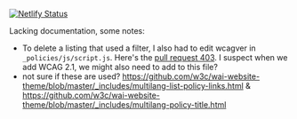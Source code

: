 [![Netlify Status](https://api.netlify.com/api/v1/badges/f7d15743-0125-4284-9c41-e2ceea959b85/deploy-status)](https://app.netlify.com/sites/wai-policies-prototype/deploys)

Lacking documentation, some notes:
* To delete a listing that used a filter, I also had to edit wcagver in  ```_policies/js/script.js```. Here's the [pull request 403](https://github.com/w3c/wai-policies-prototype/pull/403/files). I suspect when we add WCAG 2.1, we might also need to add to this file?
* not sure if these are used? https://github.com/w3c/wai-website-theme/blob/master/_includes/multilang-list-policy-links.html & https://github.com/w3c/wai-website-theme/blob/master/_includes/multilang-policy-title.html

